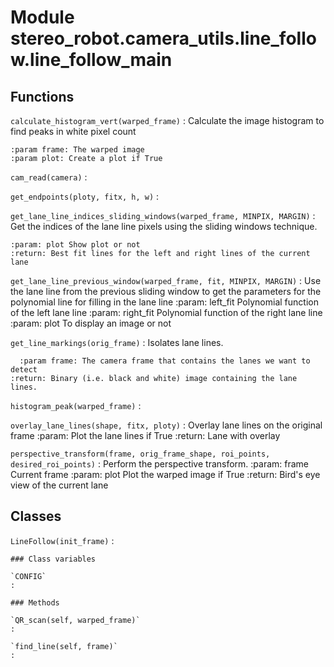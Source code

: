 Module stereo_robot.camera_utils.line_follow.line_follow_main
=============================================================

Functions
---------

    
`calculate_histogram_vert(warped_frame)`
:   Calculate the image histogram to find peaks in white pixel count
         
    :param frame: The warped image
    :param plot: Create a plot if True

    
`cam_read(camera)`
:   

    
`get_endpoints(ploty, fitx, h, w)`
:   

    
`get_lane_line_indices_sliding_windows(warped_frame, MINPIX, MARGIN)`
:   Get the indices of the lane line pixels using the 
    sliding windows technique.
         
    :param: plot Show plot or not
    :return: Best fit lines for the left and right lines of the current lane

    
`get_lane_line_previous_window(warped_frame, fit, MINPIX, MARGIN)`
:   Use the lane line from the previous sliding window to get the parameters
    for the polynomial line for filling in the lane line
    :param: left_fit Polynomial function of the left lane line
    :param: right_fit Polynomial function of the right lane line
    :param: plot To display an image or not

    
`get_line_markings(orig_frame)`
:   Isolates lane lines.
    
      :param frame: The camera frame that contains the lanes we want to detect
    :return: Binary (i.e. black and white) image containing the lane lines.

    
`histogram_peak(warped_frame)`
:   

    
`overlay_lane_lines(shape, fitx, ploty)`
:   Overlay lane lines on the original frame
    :param: Plot the lane lines if True
    :return: Lane with overlay

    
`perspective_transform(frame, orig_frame_shape, roi_points, desired_roi_points)`
:   Perform the perspective transform.
    :param: frame Current frame
    :param: plot Plot the warped image if True
    :return: Bird's eye view of the current lane

Classes
-------

`LineFollow(init_frame)`
:   

    ### Class variables

    `CONFIG`
    :

    ### Methods

    `QR_scan(self, warped_frame)`
    :

    `find_line(self, frame)`
    :